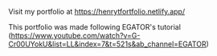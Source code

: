 Visit my portfolio at https://henrytfortfolio.netlify.app/

This portfolio was made following EGATOR's tutorial (https://www.youtube.com/watch?v=G-Cr00UYokU&list=LL&index=7&t=521s&ab_channel=EGATOR)
